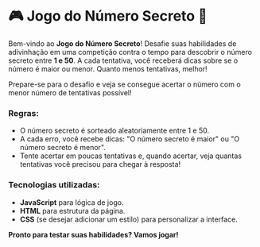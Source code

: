 # 🎮 Jogo do Número Secreto 🎯

Bem-vindo ao **Jogo do Número Secreto**! Desafie suas habilidades de adivinhação em uma competição contra o tempo para descobrir o número secreto entre **1 e 50**. A cada tentativa, você receberá dicas sobre se o número é maior ou menor. Quanto menos tentativas, melhor!

Prepare-se para o desafio e veja se consegue acertar o número com o menor número de tentativas possível! 

### Regras:
- O número secreto é sorteado aleatoriamente entre 1 e 50.
- A cada erro, você recebe dicas: "O número secreto é maior" ou "O número secreto é menor".
- Tente acertar em poucas tentativas e, quando acertar, veja quantas tentativas você precisou para chegar à resposta!

### Tecnologias utilizadas:
- **JavaScript** para lógica de jogo.
- **HTML** para estrutura da página.
- **CSS** (se desejar adicionar um estilo) para personalizar a interface.

**Pronto para testar suas habilidades? Vamos jogar!**
